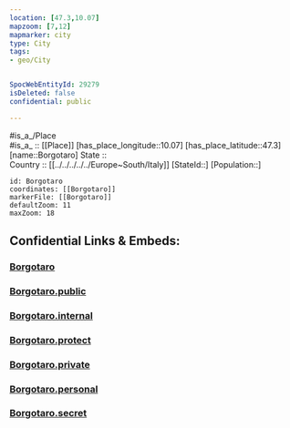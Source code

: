 ```yaml
---
location: [47.3,10.07] 
mapzoom: [7,12] 
mapmarker: city 
type: City
tags:
- geo/City


SpocWebEntityId: 29279
isDeleted: false
confidential: public

---
```

#is_a_/Place  
#is_a_ :: [[Place]] 
[has_place_longitude::10.07] 
[has_place_latitude::47.3] 
[name::Borgotaro] 
State ::  
Country :: [[../../../../../Europe~South/Italy]] 
[StateId::] 
[Population::] 



```leaflet
id: Borgotaro
coordinates: [[Borgotaro]] 
markerFile: [[Borgotaro]] 
defaultZoom: 11 
maxZoom: 18
```


## Confidential Links & Embeds: 

### [Borgotaro](/_Standards/Earth/Continent/Europe/Europe~South/Italy/City/Borgotaro.md) 

### [Borgotaro.public](/_public/Earth/Continent/Europe/Europe~South/Italy/City/Borgotaro.public.md) 

### [Borgotaro.internal](/_internal/Earth/Continent/Europe/Europe~South/Italy/City/Borgotaro.internal.md) 

### [Borgotaro.protect](/_protect/Earth/Continent/Europe/Europe~South/Italy/City/Borgotaro.protect.md) 

### [Borgotaro.private](/_private/Earth/Continent/Europe/Europe~South/Italy/City/Borgotaro.private.md) 

### [Borgotaro.personal](/_personal/Earth/Continent/Europe/Europe~South/Italy/City/Borgotaro.personal.md) 

### [Borgotaro.secret](/_secret/Earth/Continent/Europe/Europe~South/Italy/City/Borgotaro.secret.md)


